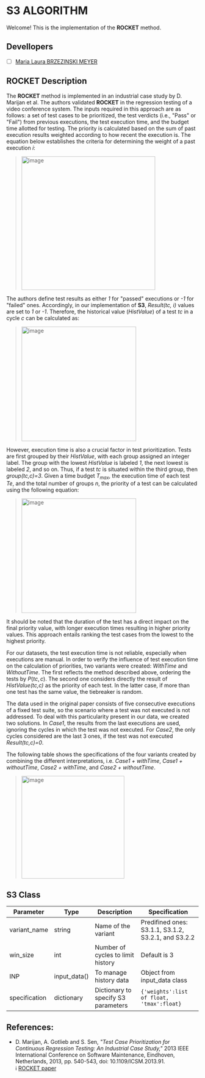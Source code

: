 # S3 ALGORITHM

Welcome! This is the implementation of the **ROCKET** method.

## Devellopers

- [ ] [Maria Laura BRZEZINSKI MEYER](https://github.com/laurabrzmeyer)

## ROCKET Description

The **ROCKET** method is implemented in an industrial case study by D. Marijan et al. 
The authors validated **ROCKET** in the regression testing of a video conference system. 
The inputs required in this approach are as follows: a set of test cases to be prioritized, the test verdicts (i.e., "Pass" or "Fail") from previous executions, the test execution time, and the budget time allotted for testing. 
The priority is calculated based on the sum of past execution results weighted according to how recent the execution is. The equation below establishes the criteria for determining the weight of a past execution *i*:
    
> <img width="350" alt="image" src="https://github.com/user-attachments/assets/2afca2a5-a93c-454b-ba74-175322ece9cc">

The authors define test results as either *1* for "passed" executions or *-1* for "failed" ones. 
Accordingly, in our implementation of **S3**, *Result(tc, i)* values are set to *1* or *-1*. 
Therefore, the historical value (*HistValue*) of a test *tc* in a cycle *c* can be calculated as:
    
> <img width="300" alt="image" src="https://github.com/user-attachments/assets/4c10fd1a-ea43-4a1e-bfe2-171c0ffc2cc7">

    
However, execution time is also a crucial factor in test prioritization. 
Tests are first grouped by their *HistValue*, with each group assigned an integer label. 
The group with the lowest *HistValue* is labeled *1*, the next lowest is labeled *2*, and so on. 
Thus, if a test *tc* is situated within the third group, then *group(tc,c)=3*. 
Given a time budget *T<sub>max</sub>*, the execution time of each test *Te*, and the total number of groups *n*, the priority of a test can be calculated using the following equation:

> <img width="300" alt="image" src="https://github.com/user-attachments/assets/c7ffa9b3-d223-4fb5-9bac-3a80f3ca0e98">

It should be noted that the duration of the test has a direct impact on the final priority value, with longer execution times resulting in higher priority values. 
This approach entails ranking the test cases from the lowest to the highest priority.

For our datasets, the test execution time is not reliable, especially when executions are manual. 
In order to verify the influence of test execution time on the calculation of priorities, two variants were created: *WithTime* and *WithoutTime*. 
The first reflects the method described above, ordering the tests by $P(tc, c)$. 
The second one considers directly the result of *HistValue(tc,c)* as the priority of each test. 
In the latter case, if more than one test has the same value, the tiebreaker is random.

The data used in the original paper consists of five consecutive executions of a fixed test suite, so the scenario where a test was not executed is not addressed. 
To deal with this particularity present in our data, we created two solutions. 
In *Case1*, the results from the last executions are used, ignoring the cycles in which the test was not executed. 
For *Case2*, the only cycles considered are the last 3 ones, if the test was not executed *Result(tc,c)=0*. 

The following table shows the specifications of the four variants created by combining the different interpretations, i.e. *Case1 + withTime*, *Case1 + withoutTime*, *Case2 + withTime*, and *Case2 + withoutTime*.

> <img width="269" alt="image" src="https://github.com/user-attachments/assets/8b056797-b551-4176-9385-609f4de21cdd">

## S3 Class
| Parameter | Type | Description | Specification |
| ------------- | ------------- | ------------- | ------------- |
| variant_name  | string  | Name of the variant | Predifined ones: S3.1.1, S3.1.2, S3.2.1, and S3.2.2 |
| win_size  | int  | Number of cycles to limit history | Default  is 3 | 
| INP  | input_data()  | To manage history data | Object from input_data class |
| specification  | dictionary  | Dictionary to specify S3 parameters | ``` {'weights':list of float, 'tmax':float} ``` |

## References:
- D. Marijan, A. Gotlieb and S. Sen, *"Test Case Prioritization for Continuous Regression Testing: An Industrial Case Study,"* 2013 IEEE International Conference on Software Maintenance, Eindhoven, Netherlands, 2013, pp. 540-543, doi: 10.1109/ICSM.2013.91.  
ℹ️ [ROCKET paper](https://ieeexplore.ieee.org/document/6676952)
